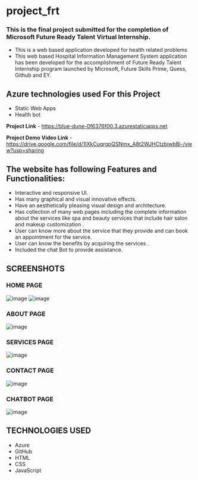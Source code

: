 # project_frt
### This is the final project submitted for the completion of Microsoft Future Ready Talent Virtual Internship.
- This is a web based application developed for health related problems
- This web based Hospital Information Management System application has been developed for the accomplishment of Future Ready Talent Internship program launched by Microsoft, Future Skills Prime, Quess, Github and EY.
## Azure technologies used For this Project
- Static Web Apps
- Health bot

**Project Link** - https://blue-dune-0f6376f00.3.azurestaticapps.net

**Project Demo Video Link** - https://drive.google.com/file/d/1IXkCuqrgpQSNmx_A8t2WJHCtzbiwbBi-/view?usp=sharing

## The website has following Features and Functionalities:
- Interactive and responsive UI.
- Has many graphical and visual innovative effects.
- Have an aesthetically pleasing visual design and architecture.
- Has collection of many web pages including the complete information about the services like spa and beauty services that include hair salon and makeup customization .
- User can know more  about the service that they provide and can book an appointment for the service.
- User can know the benefits by acquiring the services .
- Included the chat Bot to provide assistance.

## SCREENSHOTS
### HOME PAGE
![image](https://github.com/20A31A05F0/project_ftr/assets/109793032/cc086b15-c760-45ad-8d0b-f49130aa1d8c)
![image](https://github.com/20A31A05F0/project_ftr/assets/109793032/6582562f-75f2-44ee-bc04-a7f84150cca4)
### ABOUT PAGE
![image](https://github.com/20A31A05F0/project_ftr/assets/109793032/54cb8b55-f4e4-4525-94a5-ef9830590458)
### SERVICES PAGE
![image](https://github.com/20A31A05F0/project_ftr/assets/109793032/ef6f9ea7-1539-4b04-b5c9-5c42d730decb)
### CONTACT PAGE
![image](https://github.com/20A31A05F0/project_ftr/assets/109793032/979de0de-9a44-426f-87f3-88ce0a86fecb)
### CHATBOT PAGE
![image](https://github.com/20A31A05F0/project_ftr/assets/109793032/8ea756b2-2120-4621-bac9-7e3ce6ce23ae)

## TECHNOLOGIES USED
- Azure
- GitHub
- HTML
- CSS
- JavaScript
